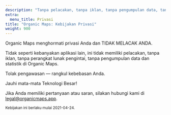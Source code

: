 ```yaml
---
description: "Tanpa pelacakan, tanpa iklan, tanpa pengumpulan data, tanpa pengumpulan statistik, tanpa perangkat lunak pengintai"
extra:
  menu_title: Privasi
title: "Organic Maps: Kebijakan Privasi"
weight: 900
---
```


Organic Maps menghormati privasi Anda dan TIDAK MELACAK ANDA.

Tidak seperti kebanyakan aplikasi lain, ini tidak memiliki pelacakan, tanpa
iklan, tanpa perangkat lunak pengintai, tanpa pengumpulan data dan statistik
di Organic Maps.

Tolak pengawasan — rangkul kebebasan Anda.

Jauhi mata-mata Teknologi Besar!

Jika Anda memiliki pertanyaan atau saran, silakan hubungi kami di
[legal@organicmaps.app](mailto:legal@organicmaps.app).

<sub>Kebijakan ini berlaku mulai 2021-04-24.</sub>
